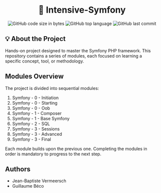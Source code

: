 <h1 align="center">
	🚀 Intensive-Symfony
</h1>

<p align="center">
	<img alt="GitHub code size in bytes" src="https://img.shields.io/github/languages/code-size/KobsyG/Symphony-Intensive?color=lightblue" />
	<img alt="GitHub top language" src="https://img.shields.io/github/languages/top/KobsyG/Symphony-Intensive?color=blue" />
	<img alt="GitHub last commit" src="https://img.shields.io/github/last-commit/KobsyG/Symphony-Intensive?color=green" />
</p>

## 💡 About the Project
Hands-on project designed to master the Symfony PHP framework. This repository contains a series of modules, each focused on learning a specific concept, tool, or methodology.

## Modules Overview
The project is divided into sequential modules:
1. Symfony - 0 - Initiation
2. Symfony - 0 - Starting
3. Symfony - 0 - Oob
4. Symfony - 1 - Composer
5. Symfony - 1 - Base Symfony
6. Symfony - 2 - SQL
7. Symfony - 3 - Sessions
8. Symfony - 3 - Advanced
9. Symfony - 3 - Final

Each module builds upon the previous one. Completing the modules in order is mandatory to progress to the next step.


## Authors
- Jean-Baptiste Vermeersch
- Guillaume Béco
